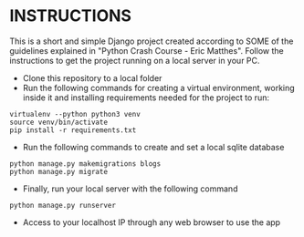 # INSTRUCTIONS

This is a short and simple Django project created according to SOME of the  guidelines explained in "Python Crash Course - Eric Matthes". Follow the instructions to get the project running on a local server in your PC.

- Clone this repository to a local folder
- Run the following commands for creating a virtual environment, working inside it and installing requirements needed for the project to run: 
``` 
virtualenv --python python3 venv
source venv/bin/activate
pip install -r requirements.txt
``` 
- Run the following commands to create and set a local sqlite database 
``` 
python manage.py makemigrations blogs
python manage.py migrate
``` 
- Finally, run your local server with the following command 
``` 
python manage.py runserver
``` 
- Access to your localhost IP through any web browser to use the app
